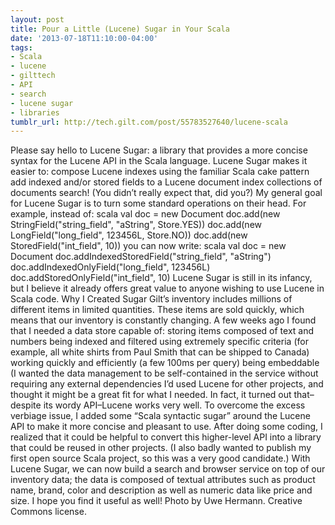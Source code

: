 ```yaml
---
layout: post
title: Pour a Little (Lucene) Sugar in Your Scala
date: '2013-07-18T11:10:00-04:00'
tags:
- Scala
- lucene
- gilttech
- API
- search
- lucene sugar
- libraries
tumblr_url: http://tech.gilt.com/post/55783527640/lucene-scala
---
```


Please say hello to Lucene Sugar: a library that provides a more concise syntax for the Lucene API in the Scala language. Lucene Sugar makes it easier to:
compose Lucene indexes using the familiar Scala cake pattern
add indexed and/or stored fields to a Lucene document
index collections of documents
search! (You didn’t really expect that, did you?)
My general goal for Lucene Sugar is to turn some standard operations on their head. For example, instead of:
scala val doc = new Document doc.add(new StringField("string_field", "aString", Store.YES)) doc.add(new LongField("long_field", 123456L, Store.NO)) doc.add(new StoredField("int_field", 10))
you can now write:
scala val doc = new Document doc.addIndexedStoredField("string_field", "aString") doc.addIndexedOnlyField("long_field", 123456L) doc.addStoredOnlyField("int_field", 10)
Lucene Sugar is still in its infancy, but I believe it already offers great value to anyone wishing to use Lucene in Scala code.
Why I Created Sugar
Gilt’s inventory includes millions of different items in limited quantities. These items are sold quickly, which means that our inventory is constantly changing. A few weeks ago I found that I needed a data store capable of:
storing items composed of text and numbers
being indexed and filtered using extremely specific criteria (for example, all white shirts from Paul Smith that can be shipped to Canada)
working quickly and efficiently (a few 100ms per query)
being embeddable (I wanted the data management to be self-contained in the service without requiring any external dependencies
I’d used Lucene for other projects, and thought it might be a great fit for what I needed. In fact, it turned out that–despite its wordy API–Lucene works very well. To overcome the excess verbiage issue, I added some “Scala syntactic sugar” around the Lucene API to make it more concise and pleasant to use. After doing some coding, I realized that it could be helpful to convert this higher-level API into a library that could be reused in other projects. (I also badly wanted to publish my first open source Scala project, so this was a very good candidate.)
With Lucene Sugar, we can now build a search and browser service on top of our inventory data; the data is composed of textual attributes such as product name, brand, color and description as well as numeric data like price and size. I hope you find it useful as well!
Photo by Uwe Hermann. Creative Commons license.
